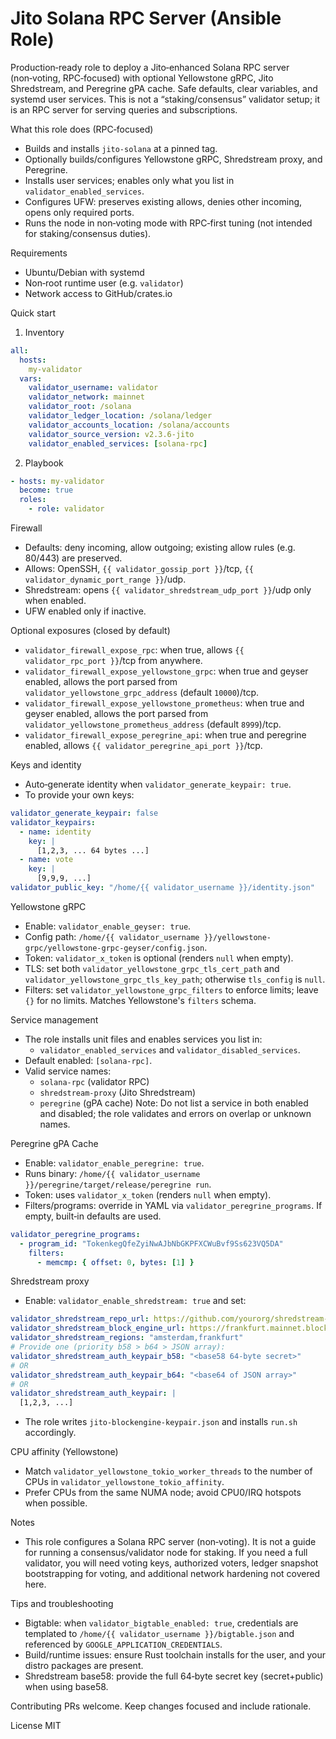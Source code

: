 # Jito Solana RPC Server (Ansible Role)

Production‑ready role to deploy a Jito‑enhanced Solana RPC server (non‑voting, RPC‑focused) with optional Yellowstone gRPC, Jito Shredstream, and Peregrine gPA cache. Safe defaults, clear variables, and systemd user services. This is not a “staking/consensus” validator setup; it is an RPC server for serving queries and subscriptions.

What this role does (RPC‑focused)
- Builds and installs `jito-solana` at a pinned tag.
- Optionally builds/configures Yellowstone gRPC, Shredstream proxy, and Peregrine.
- Installs user services; enables only what you list in `validator_enabled_services`.
- Configures UFW: preserves existing allows, denies other incoming, opens only required ports.
 - Runs the node in non‑voting mode with RPC‑first tuning (not intended for staking/consensus duties).

Requirements
- Ubuntu/Debian with systemd
- Non‑root runtime user (e.g. `validator`)
- Network access to GitHub/crates.io

Quick start
1) Inventory
```yaml
all:
  hosts:
    my-validator
  vars:
    validator_username: validator
    validator_network: mainnet
    validator_root: /solana
    validator_ledger_location: /solana/ledger
    validator_accounts_location: /solana/accounts
    validator_source_version: v2.3.6-jito
    validator_enabled_services: [solana-rpc]
```

2) Playbook
```yaml
- hosts: my-validator
  become: true
  roles:
    - role: validator
```

Firewall
- Defaults: deny incoming, allow outgoing; existing allow rules (e.g. 80/443) are preserved.
- Allows: OpenSSH, `{{ validator_gossip_port }}`/tcp, `{{ validator_dynamic_port_range }}`/udp.
- Shredstream: opens `{{ validator_shredstream_udp_port }}`/udp only when enabled.
- UFW enabled only if inactive.

Optional exposures (closed by default)
- `validator_firewall_expose_rpc`: when true, allows `{{ validator_rpc_port }}`/tcp from anywhere.
- `validator_firewall_expose_yellowstone_grpc`: when true and geyser enabled, allows the port parsed from `validator_yellowstone_grpc_address` (default `10000`)/tcp.
- `validator_firewall_expose_yellowstone_prometheus`: when true and geyser enabled, allows the port parsed from `validator_yellowstone_prometheus_address` (default `8999`)/tcp.
- `validator_firewall_expose_peregrine_api`: when true and peregrine enabled, allows `{{ validator_peregrine_api_port }}`/tcp.

Keys and identity
- Auto‑generate identity when `validator_generate_keypair: true`.
- To provide your own keys:
```yaml
validator_generate_keypair: false
validator_keypairs:
  - name: identity
    key: |
      [1,2,3, ... 64 bytes ...]
  - name: vote
    key: |
      [9,9,9, ...]
validator_public_key: "/home/{{ validator_username }}/identity.json"
```

Yellowstone gRPC
- Enable: `validator_enable_geyser: true`.
- Config path: `/home/{{ validator_username }}/yellowstone-grpc/yellowstone-grpc-geyser/config.json`.
- Token: `validator_x_token` is optional (renders `null` when empty).
- TLS: set both `validator_yellowstone_grpc_tls_cert_path` and `validator_yellowstone_grpc_tls_key_path`; otherwise `tls_config` is `null`.
- Filters: set `validator_yellowstone_grpc_filters` to enforce limits; leave `{}` for no limits. Matches Yellowstone's `filters` schema.

Service management
- The role installs unit files and enables services you list in:
  - `validator_enabled_services` and `validator_disabled_services`.
- Default enabled: `[solana-rpc]`.
- Valid service names:
  - `solana-rpc` (validator RPC)
  - `shredstream-proxy` (Jito Shredstream)
  - `peregrine` (gPA cache)
Note: Do not list a service in both enabled and disabled; the role validates and errors on overlap or unknown names.

Peregrine gPA Cache
- Enable: `validator_enable_peregrine: true`.
- Runs binary: `/home/{{ validator_username }}/peregrine/target/release/peregrine run`.
- Token: uses `validator_x_token` (renders `null` when empty).
- Filters/programs: override in YAML via `validator_peregrine_programs`. If empty, built‑in defaults are used.
```yaml
validator_peregrine_programs:
  - program_id: "TokenkegQfeZyiNwAJbNbGKPFXCWuBvf9Ss623VQ5DA"
    filters:
      - memcmp: { offset: 0, bytes: [1] }
```

Shredstream proxy
- Enable: `validator_enable_shredstream: true` and set:
```yaml
validator_shredstream_repo_url: https://github.com/yourorg/shredstream-proxy.git
validator_shredstream_block_engine_url: https://frankfurt.mainnet.block-engine.jito.wtf
validator_shredstream_regions: "amsterdam,frankfurt"
# Provide one (priority b58 > b64 > JSON array):
validator_shredstream_auth_keypair_b58: "<base58 64‑byte secret>"
# OR
validator_shredstream_auth_keypair_b64: "<base64 of JSON array>"
# OR
validator_shredstream_auth_keypair: |
  [1,2,3, ...]
```
- The role writes `jito-blockengine-keypair.json` and installs `run.sh` accordingly.

CPU affinity (Yellowstone)
- Match `validator_yellowstone_tokio_worker_threads` to the number of CPUs in `validator_yellowstone_tokio_affinity`.
- Prefer CPUs from the same NUMA node; avoid CPU0/IRQ hotspots when possible.

Notes
- This role configures a Solana RPC server (non‑voting). It is not a guide for running a consensus/validator node for staking. If you need a full validator, you will need voting keys, authorized voters, ledger snapshot bootstrapping for voting, and additional network hardening not covered here.

Tips and troubleshooting
- Bigtable: when `validator_bigtable_enabled: true`, credentials are templated to `/home/{{ validator_username }}/bigtable.json` and referenced by `GOOGLE_APPLICATION_CREDENTIALS`.
- Build/runtime issues: ensure Rust toolchain installs for the user, and your distro packages are present.
- Shredstream base58: provide the full 64‑byte secret key (secret+public) when using base58.

Contributing
PRs welcome. Keep changes focused and include rationale.

License
MIT
